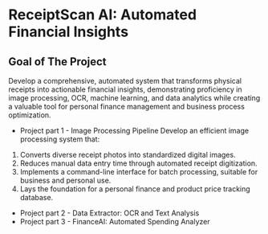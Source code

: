 # ReceiptScan AI: Automated Financial Insights

## Goal of The Project
Develop a comprehensive, automated system that transforms physical receipts into actionable financial insights, demonstrating proficiency in image processing, OCR, machine learning, and data analytics while creating a valuable tool for personal finance management and business process optimization.

<p><p>

- Project part 1 - Image Processing Pipeline
Develop an efficient image processing system that:

<p><p>

1. Converts diverse receipt photos into standardized digital images.
2. Reduces manual data entry time through automated receipt digitization.
3. Implements a command-line interface for batch processing, suitable for business and personal use.
4. Lays the foundation for a personal finance and product price tracking database.

<p><p>
  
- Project part 2 - Data Extractor: OCR and Text Analysis
- Project part 3 - FinanceAI: Automated Spending Analyzer
